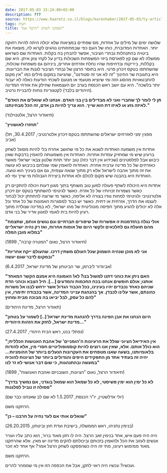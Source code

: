 ```yaml
---
date: 2017-05-03 15:24:00+03:00
description: ???
source: https://www.haaretz.co.il/blogs/karenhaber/2017-05-03/ty-article/0000017f-f8eb-d47e-a37f-f9ffaa190000
tags: דעות
title: הפסקנו לשחק "הרצל אמר"
---
```


שלושה ימים של מילים על אחדות, מס שפתיים במציאות שלא יכולה היתה להיות רחוקה יותר. האחדות המדוברת, כוחו של העם כפי שבמחוזותינו נוהגים לקרוא לה, מוצאת את ביטויה בהתנהלות נבחרי הציבור, אפשר להבחין בה בקלות. האחדות שם כשראש ממשלה לא שם קץ לפארסת ביזוי המשפחות השכולות בדיון על לקחי צוק איתן. היא שם בקללות, ביריקות ובדחיפות שהיו נחלת אזרחים אחרים, ביניהם גם משפחות שכולות, שהשתתפו בטקס זיכרון פרטי. היא בחוסר הרצון של נבחרי הציבור לגנות את הבריונות. היא בתגובת שר החינוך "זה לא אני זה סטודנט", שהגיעה במקום מילים כמו "אין מקום להתבטאויות מהסוג הזה ומי שיוציא מטעמי או מטעם לשכתי הודעות כאלה לא יעבוד יותר בלשכה". היא עם יושב ראש הכנסת בערב יום העצמאות שחילק את אזרחי המדינה (היהודים בלבד) לקטגוריות נוחות להבניית נרטיב.

**"תן לי לומר לך שחברי ואני לא מבדילים בין בני האדם. אנחנו לא שואלים את האדם לאיזה גזע או לאיזו דת הוא שייך. הוא צריך להיות בן אדם, זה הכל מבחינתנו."**

(תיאודור הרצל, אלטנוילנד)

"**תחזרו לאושוויץ**"

(מפגין ימני לאזרחים ישראלים שהשתתפו בטקס זיכרון אלטרנטיבי, 30.4.2017, תל אביב)

אחדות אין משמעה האחדות לשנוא את כל מי שחושב אחרת בלי להיות מסוגל לשחק ברעיון שיש מי שמחזיק עמדות אחרות. האחדות אין משמעותה להאמין בדבקות שאין כיבוש אבל לפלסטינים (שכידוע אין דבר כזה) טוב יותר תחת שלטון צבאי ישראלי מאשר כאזרחים של כל מדינה ערבית אחרת. האחדות להאמין שמי שנלחם בכיבוש לא עושה את זה מתוך אהבה לישראל אלא רק מתוך שנאה עצמית, גם אם בעיניך הוא טועה. האחדות היא בהבנה שיש מקום לכולם ולא אחדות ביצירת הגבולות מי שייך ומי לא. 

אחדות היא היכולת לשתף פעולה למען טוב משותף בתוך מגוון דעות ויכולה להתקיים רק כאשר נשמרות זכויותיו של כל אזרח. כאשר לגיטימי להשתתף בטקס יום זיכרון אלטרנטיבי ולגיטימי למחות נגדו בצורה לא אלימה, כאשר מי שרוצה להתחתן יכול לבחור לעצמו את הדרך, אזרחית או דתית. כאשר יש כבוד למסגרות האמונות של כל אחד וכל אלה לא יכולים להגיע מתוך תפיסה מונוליטית של מהו ישראלי, לא במדינה שנולדה מתוך רעיון להיות בית לאומי למגוון אדיר של בני אדם.

**"אולי נגלה בהזדמנות זו אפשרות של שיפורים חברתיים וגם נגשים אותם, שתצמח מהם תועלת גם לחלכאים ולקשי היום של אומות אחרות, ואז רק נהיה ישראליים במלוא מובן המלה"**

(תיאודור הרצל, נאום "המטרה קרבה", 1899)

**"אני לא מוכן שנהיה השמוק שכל העולם משתין דרכו. שהעולם ייקח אחריות ובמקום לדבר שגם יעשה"**

(אביגדור ליברמן, שר הביטחון של מדינת ישראל, 6.4.2017)

**"האם ניתן את כוהני דתנו למשול בנו? לא! האמונה היא אמנם הקשר המאחד אותנו; אולם חופשים אנחנו בכח החכמות והמדעים [...]. חיל הצבא וכוהני הדת שניהם כאחד נכבדים יהיו בעינינו, ככל הכבוד הגדול אשר ירחש לבנו אל משרות כהונתם, אשר עלינו לכבדן. אך בהנהגת ענייני המדינה, אשר בכבודה יתימרו, אין להם כל עסק, לבל יביאו בה מבוכה מבית ומחוץ"**

(תאודור הרצל, מדינת היהודים)

**"היום הנחנו את אבן הפינה בדרך להנהגת מדינת ישראל [..] לשמור על בטחון מדינת ישראל, לחזק את הזהות היהודית..."**

(נפתלי בנט, ראש הבית היהודי, 27.4.2017)

**"אין האידיאל הציוני שולל את הרעיונות ה'הומניים' של אהבת האנושות הכללית; הוא כולל אותם. אלא, שאין אנו רוצים להיות קוסמופוליטיים חסרי מין, אלא להודות בלאומיותנו, בשעה שאנו מטפחים את העקרונות הנעלים ביותר של ההומניות… יהיה זה בעתיד אחד מן התפקידים היפים והגדולים ביותר של הציונות להוכיח במעשה ובהתנהגות, כי שום דבר אנושי לא זר לנו"**

(תיאודור הרצל, נאום "הציונות, השובניזם ואהבת האנושות", 1899)

**"לא כל ימין הוא ימין פשיסטי, לא כל שמאל הוא שמאל בוגדני, אם נמשיך בדרך פסולה זו נוביל לפלגנות"**

(יולי אדלשטיין, יו"ר הכנסת, 1.5.2017 לא שם לב שאנחנו כבר שם)

הרחקנו משם.

**"שואלים אותי אם לעד נחיה על חרבנו – כן"**

(בנימין נתניהו, ראש הממשלה, בישיבת ועדת חוץ וביטחון, 26.20.2015)

היה היה פעם איש, אחד בנימין זאב הרצל. היה לו חזון מאוד ברור, הוא כתב עליו ועורר אנשים לעזוב את הכל ולהאמין בזכותם וביכולתם להקים מדינה יש מאין. אלא שהרחקנו מאוד ממימוש רעיונו, מתי זה היה כשהפסקנו לשחק הרצל אמר? אף אחד לא זוכר.

הרחקנו משם.

ועכשיו? עכשיו היה ראוי לתקן, אבל את הכפפה הזו אין מי שממהר להרים.